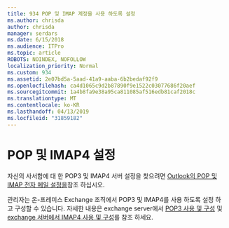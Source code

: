 ```yaml
---
title: 934 POP 및 IMAP 계정을 사용 하도록 설정
ms.author: chrisda
author: chrisda
manager: serdars
ms.date: 6/15/2018
ms.audience: ITPro
ms.topic: article
ROBOTS: NOINDEX, NOFOLLOW
localization_priority: Normal
ms.custom: 934
ms.assetid: 2e07bd5a-5aad-41a9-aaba-6b2bedaf92f9
ms.openlocfilehash: ca4d1065c9d2b87890f9e1522c03077686f20aef
ms.sourcegitcommit: 1a4b8fa9e38a95ca811085af516edb81caf2018c
ms.translationtype: MT
ms.contentlocale: ko-KR
ms.lasthandoff: 04/13/2019
ms.locfileid: "31859182"
---
```

# <a name="pop-and-imap4-settings"></a>POP 및 IMAP4 설정

자신의 사서함에 대 한 POP3 및 IMAP4 서버 설정을 찾으려면 [Outlook의 POP 및 IMAP 전자 메일 설정을](https://support.office.com/article/8361e398-8af4-4e97-b147-6c6c4ac95353.aspx)참조 하십시오.

관리자는 온-프레미스 Exchange 조직에서 POP3 및 IMAP4를 사용 하도록 설정 하 고 구성할 수 있습니다. 자세한 내용은 exchange server에서 [POP3 사용 및 구성](https://technet.microsoft.com/library/bb124934.aspx) 및 [exchange 서버에서 IMAP4 사용 및 구성](https://technet.microsoft.com/library/bb124489.aspx)를 참조 하세요.
